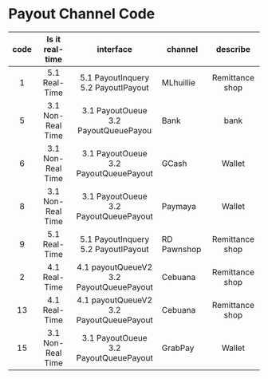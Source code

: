 # Payout Channel Code

| code                       |    Is it real-time    | interface    |channel| describe|
| :-------------------------: | :-----------: |:-----:| --------------------------------| :--------------------:  |
|1|5.1 Real-Time|5.1 PayoutInquery <br> 5.2 PayoutIPayout|MLhuillie | Remittance shop|  
|5|3.1 Non-Real Time|3.1 PayoutOueue <br> 3.2 PayoutQueuePayou|Bank|bank|  
|6|3.1 Non-Real Time|3.1 PayoutOueue <br> 3.2 PayoutQueuePayout|GCash|Wallet|  
|8|3.1 Non-Real Time|3.1 PayoutOueue <br> 3.2 PayoutQueuePayout|Paymaya|Wallet|  
|9|5.1 Real-Time|5.1 PayoutInquery <br> 5.2 PayoutIPayout|RD Pawnshop | Remittance shop|
|2|4.1 Real-Time|4.1 payoutQueueV2 <br> 3.2 PayoutQueuePayout|Cebuana| Remittance shop|
|13|4.1 Real-Time|4.1 payoutQueueV2 <br> 3.2 PayoutQueuePayout|Cebuana| Remittance shop|  
|15|3.1 Non-Real Time|3.1 PayoutOueue <br> 3.2 PayoutQueuePayout|GrabPay|Wallet|

